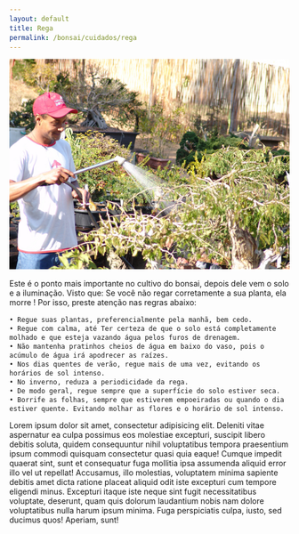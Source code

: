 ```yaml
---
layout: default
title: Rega
permalink: /bonsai/cuidados/rega
---
```


<main class="main">
<img class="foto-esquerda" src="../../assets/images/rega/rega.jpg" alt="Foto como regar plantas">
<p class="paragrafo1">
    Este é o ponto mais importante no cultivo do bonsai, depois dele vem o solo e a iluminação.
    Visto que: Se você não regar corretamente a sua planta, ela morre !
    Por isso, preste atenção nas regras abaixo:

    • Regue suas plantas, preferencialmente pela manhã, bem cedo.
    • Regue com calma, até Ter certeza de que o solo está completamente molhado e que esteja vazando água pelos furos de drenagem.
    • Não mantenha pratinhos cheios de água em baixo do vaso, pois o acúmulo de água irá apodrecer as raízes.
    • Nos dias quentes de verão, regue mais de uma vez, evitando os horários de sol intenso.
    • No inverno, reduza a periodicidade da rega.
    • De modo geral, regue sempre que a superfície do solo estiver seca.
    • Borrife as folhas, sempre que estiverem empoeiradas ou quando o dia estiver quente. Evitando molhar as flores e o horário de sol intenso.
</p>
<p class="paragrafo2">
    Lorem ipsum dolor sit amet, consectetur adipisicing elit. Deleniti vitae aspernatur ea culpa possimus eos molestiae excepturi, suscipit libero debitis soluta, quidem consequuntur nihil voluptatibus tempora praesentium ipsum commodi quisquam consectetur quasi quia eaque! Cumque impedit quaerat sint, sunt et consequatur fuga mollitia ipsa assumenda aliquid error illo vel ut repellat! Accusamus, illo molestias, voluptatem minima sapiente debitis amet dicta ratione placeat aliquid odit iste excepturi cum tempore eligendi minus. Excepturi itaque iste neque sint fugit necessitatibus voluptate, deserunt, quam quis dolorum laudantium nobis nam dolore voluptatibus nulla harum ipsum minima. Fuga perspiciatis culpa, iusto, sed ducimus quos! Aperiam, sunt!
</p>
</main>

